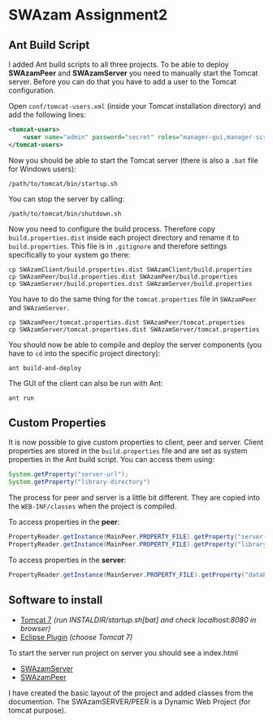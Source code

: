 SWAzam Assignment2
==================

Ant Build Script
----------------

I added Ant build scripts to all three projects. To be able to deploy **SWAzamPeer** and **SWAzamServer** you need to manually start the Tomcat server. Before you can do that you have to add a user to the Tomcat configuration.

Open `conf/tomcat-users.xml` (inside your Tomcat installation directory) and add the following lines:

```xml
<tomcat-users>
    <user name="admin" password="secret" roles="manager-gui,manager-script,admin-gui,admin-script"/>
</tomcat-users>
```

Now you should be able to start the Tomcat server (there is also a `.bat` file for Windows users):

    /path/to/tomcat/bin/startup.sh

You can stop the server by calling:

    /path/to/tomcat/bin/shutdown.sh

Now you need to configure the build process. Therefore copy `build.properties.dist` inside each project directory and rename it to `build.properties`. This file is in `.gitignore` and therefore settings specifically to your system go there:

    cp SWAzamClient/build.properties.dist SWAzamClient/build.properties
    cp SWAzamPeer/build.properties.dist SWAzamPeer/build.properties
    cp SWAzamServer/build.properties.dist SWAzamServer/build.properties

You have to do the same thing for the `tomcat.properties` file in `SWAzamPeer` and `SWAzamServer`.

    cp SWAzamPeer/tomcat.properties.dist SWAzamPeer/tomcat.properties
    cp SWAzamServer/tomcat.properties.dist SWAzamServer/tomcat.properties

You should now be able to compile and deploy the server components (you have to `cd` into the specific project directory):

    ant build-and-deploy

The GUI of the client can also be run with Ant:

    ant run

Custom Properties
-----------------

It is now possible to give custom properties to client, peer and server. Client properties are stored in the `build.properties` file and are set as system properties in the Ant build script. You can access them using:

```java
System.getProperty("server-url");
System.getProperty("library-directory")
```

The process for peer and server is a little bit different. They are copied into the `WEB-INF/classes` when the project is compiled.

To access properties in the **peer**:

```java
PropertyReader.getInstance(MainPeer.PROPERTY_FILE).getProperty("server-url");
PropertyReader.getInstance(MainPeer.PROPERTY_FILE).getProperty("library-directory");
```

To access properties in the **server**:

```java
PropertyReader.getInstance(MainServer.PROPERTY_FILE).getProperty("database-file");
```


Software to install
-------------------

* [Tomcat 7](http://tomcat.apache.org/download-70.cgi) *(run INSTALDIR/startup.sh[bat] and check localhost:8080 in browser)*
* [Eclipse Plugin](http://www.mulesoft.com/tomcat-eclipse) *(choose Tomcat 7)*

To start the server run project on server you should see a index.html

- [SWAzamServer](http://localhost:8080/SWAzamServer/)
- [SWAzamPeer](http://localhost:8080/SWAzamPeer/)

I have created the basic layout of the project and added classes from the documention. The SWAzamSERVER/PEER is a Dynamic Web Project (for tomcat purpose).



